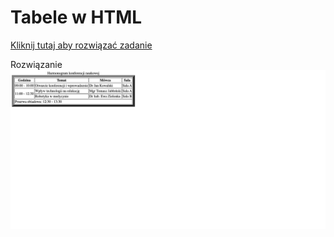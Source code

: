 # Tabele w HTML
[Kliknij tutaj aby rozwiązać zadanie](https://githubbox.com/Publishing-School/html-zadanie-tabele)


Rozwiązanie
![image info](./zadanie.png)

